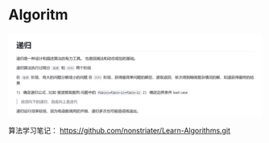 # Algoritm

![1691098244211](image/Algoritm/1691098244211.png)

算法学习笔记： https://github.com/nonstriater/Learn-Algorithms.git

